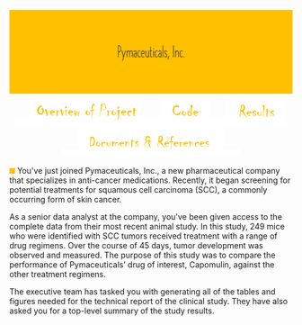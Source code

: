 <p align="center">
<img src="https://github.com/theidari/pymaceuticals/blob/main/Madule5-2.png" width="800"></br>
<img src="https://github.com/theidari/pymaceuticals/blob/main/Madule5-13.png" width="28"><img src="https://github.com/theidari/pymaceuticals/blob/main/Madule5-10.png" width="200"><img src="https://github.com/theidari/pymaceuticals/blob/main/Madule5-13.png" width="28"><img src="https://github.com/theidari/pymaceuticals/blob/main/Madule5-12.png" width="90"><img src="https://github.com/theidari/pymaceuticals/blob/main/Madule5-13.png" width="28"><img src="https://github.com/theidari/pymaceuticals/blob/main/Madule5-9.png" width="110"><img src="https://github.com/theidari/pymaceuticals/blob/main/Madule5-13.png" width="28"><img src="https://github.com/theidari/pymaceuticals/blob/main/Madule5-11.png" width="260"><img src="https://github.com/theidari/pymaceuticals/blob/main/Madule5-13.png" width="28">

</p>

<img src="https://github.com/theidari/pymaceuticals/blob/main/Madule5-5.png" width="10">  You've just joined Pymaceuticals, Inc., a new pharmaceutical company that specializes in anti-cancer medications. Recently, it began screening for potential treatments for squamous cell carcinoma (SCC), a commonly occurring form of skin cancer.

As a senior data analyst at the company, you've been given access to the complete data from their most recent animal study. In this study, 249 mice who were identified with SCC tumors received treatment with a range of drug regimens. Over the course of 45 days, tumor development was observed and measured. The purpose of this study was to compare the performance of Pymaceuticals’ drug of interest, Capomulin, against the other treatment regimens.

The executive team has tasked you with generating all of the tables and figures needed for the technical report of the clinical study. They have also asked you for a top-level summary of the study results.
